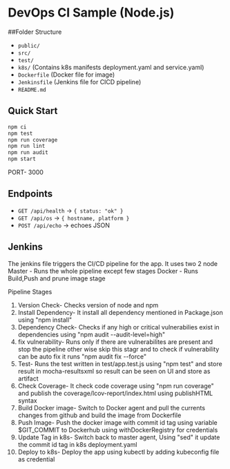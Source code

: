 # DevOps CI Sample (Node.js)

##Folder Structure
- `public/`
- `src/`
- `test/`
- `k8s/`  (Contains k8s manifests deployment.yaml and service.yaml)
- `Dockerfile` (Docker file for image)
- `Jenkinsfile` (Jenkins file for CICD pipeline)
- `README.md`

## Quick Start
```bash
npm ci
npm test
npm run coverage
npm run lint
npm run audit
npm start
```
PORT- 3000

## Endpoints
- `GET /api/health` → `{ status: "ok" }`
- `GET /api/os` → `{ hostname, platform }`
- `POST /api/echo` → echoes JSON

## Jenkins
The jenkins file triggers the CI/CD pipeline for the app. 
It uses two 2 node
Master - Runs the whole pipeline except few stages
Docker - Runs Build,Push and prune image stage

Pipeline Stages

1. Version Check- Checks version of node and npm
2. Install Dependency- It install all dependency mentioned in Package.json using "npm install"
3. Dependency Check- Checks if any high or critical vulnerabilies exist in dependencies using "npm audit --audit-level=high"
4. fix vulnerability- Runs only if there are vulnerabilites are present and stop the pipeline other wise skip this stagr and to check if vulnerability can be auto fix it runs "npm audit fix --force"
5. Test- Runs the test written in test/app.test.js using "npm test" and store result in mocha-resultsxml so result can be seen on UI and store as artifact
6. Check Coverage- It check code coverage using "npm run coverage" and publish the coverage/lcov-report/index.html using publishHTML syntax
7. Build Docker image- Switch to Docker agent and pull the currents changes from github and build the image from Dockerfile
8. Push Image- Push the docker image with commit id tag using variable $GIT_COMMIT to Dockerhub using withDockerRegistry for credentials
9. Update Tag in k8s- Switch back to master agent, Using "sed" it update the commit id tag in k8s deployment.yaml
10. Deploy to k8s- Deploy the app using kubectl by adding kubeconfig file as credential
